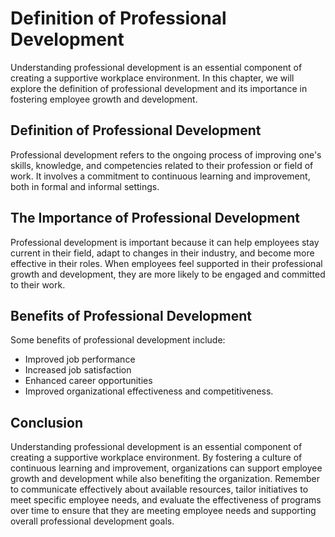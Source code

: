 Definition of Professional Development
=========================================================================================

Understanding professional development is an essential component of creating a supportive workplace environment. In this chapter, we will explore the definition of professional development and its importance in fostering employee growth and development.

Definition of Professional Development
--------------------------------------

Professional development refers to the ongoing process of improving one's skills, knowledge, and competencies related to their profession or field of work. It involves a commitment to continuous learning and improvement, both in formal and informal settings.

The Importance of Professional Development
------------------------------------------

Professional development is important because it can help employees stay current in their field, adapt to changes in their industry, and become more effective in their roles. When employees feel supported in their professional growth and development, they are more likely to be engaged and committed to their work.

Benefits of Professional Development
------------------------------------

Some benefits of professional development include:

* Improved job performance
* Increased job satisfaction
* Enhanced career opportunities
* Improved organizational effectiveness and competitiveness.

Conclusion
----------

Understanding professional development is an essential component of creating a supportive workplace environment. By fostering a culture of continuous learning and improvement, organizations can support employee growth and development while also benefiting the organization. Remember to communicate effectively about available resources, tailor initiatives to meet specific employee needs, and evaluate the effectiveness of programs over time to ensure that they are meeting employee needs and supporting overall professional development goals.
